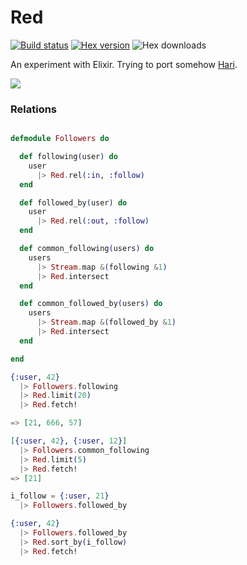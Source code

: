 Red
===

[![Build status](https://img.shields.io/travis/rodrigues/red.svg "Build status")](https://travis-ci.org/rodrigues/red)
[![Hex version](https://img.shields.io/hexpm/v/red.svg "Hex version")](https://hex.pm/packages/red)
![Hex downloads](https://img.shields.io/hexpm/dt/red.svg "Hex downloads")

An experiment with Elixir. Trying to port somehow [Hari](https://github.com/rodrigues/hari).

![](http://plusredelixir.com/wp-content/uploads/2012/02/new-power-elixir-can1.png)

### Relations

```elixir

defmodule Followers do

  def following(user) do
    user
      |> Red.rel(:in, :follow)
  end

  def followed_by(user) do
    user
      |> Red.rel(:out, :follow)
  end

  def common_following(users) do
    users
      |> Stream.map &(following &1)
      |> Red.intersect
  end

  def common_followed_by(users) do
    users
      |> Stream.map &(followed_by &1)
      |> Red.intersect
  end

end

{:user, 42}
  |> Followers.following
  |> Red.limit(20)
  |> Red.fetch!

=> [21, 666, 57]

[{:user, 42}, {:user, 12}]
  |> Followers.common_following
  |> Red.limit(5)
  |> Red.fetch!
=> [21]

i_follow = {:user, 21}
  |> Followers.followed_by

{:user, 42}
  |> Followers.followed_by
  |> Red.sort_by(i_follow)
  |> Red.fetch!

```
